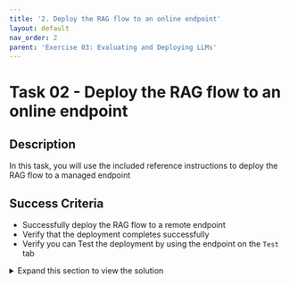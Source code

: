 ```yaml
---
title: '2. Deploy the RAG flow to an online endpoint'
layout: default
nav_order: 2
parent: 'Exercise 03: Evaluating and Deploying LLMs'
---
```


# Task 02 - Deploy the RAG flow to an online endpoint

## Description

In this task, you will use the included reference instructions to deploy the RAG flow to a managed endpoint

## Success Criteria

* Successfully deploy the RAG flow to a remote endpoint 
* Verify that the deployment completes successfully
* Verify you can Test the deployment by using the endpoint on the `Test` tab

<details markdown="block">

<summary>Expand this section to view the solution</summary>

### 1) Deploy the RAG flow to an online managed endpoint via SDK

In this task, you will deploy your application to a managed endpoint in Azure by building your flow Docker image, creating an online endpoint, and then creating a deployment in that endpoint. Finally, you will route all traffic to that deployment.

#### Step 1: Package your flow as a Docker image

First, you need to package your flow as a model. This process will create a Dockerfile for your flow.

1. Open a terminal in the root directory of your project.

2. Run the following command to build your flow and create a Docker image:

   ```bash
   pf flow build --source src --output dist --format docker
   ```

   This command packages your flow and outputs it in the `dist` directory in Docker format.

#### Step 2: Set the PYTHONPATH environment variable

To allow Python to find modules in the flow source directory, you need to set the `PYTHONPATH` environment variable.

1. In your terminal, run the following command:

   ```bash
   export PYTHONPATH=./src:$PYTHONPATH
   ```

> **Note:**
> Skipping this step will result in a `ModuleNotFoundError: No module named 'chat_request'`.



#### Step 3: Deploy your flow using the deployment script

Now you are ready to deploy your flow.

1. In the terminal, execute the following command:

   ```python
        python util/deploy_moe.py --endpoint-name rag-0000-endpoint --deployment-name rag-0000-deployment
   ```

  > **Important:**
  > The endpoint and deployment names must be unique within an Azure region. If you encounter an error indicating that the endpoint or deployment name already exists, try using different names. Note that this deployment process may take several minutes. 


2. Once the deployment completes, you should see output similar to the following in your terminal:

   ![IMAGE OF DEPLOYMENT COMPLETION](images/deployment01.png)


  > **Note:**
  > If you receive the error "Key based authentication is not permitted on this storage account," enable the option **Allow storage account key access** in the **Configuration** section of your storage account in the Azure portal.


### Step 4: Testing the Deployed Flow

After completing the deployment, you can test it in **AI Studio**.

Use a payload like this:

```json
{
  "question": "How can I request a refill for my prescription at Lamna Healthcare?",
  "chat_history": []
}
```

Navigate to your deployment in **AI Studio** and open the **Chat** tab. While this interface can be used for testing, it's not the most suitable for non-conversational models, as illustrated in the following images:

![IMAGE OF TESTING](images/deployment02.png)

![IMAGE OF LOG](images/deployment03.png)

#### Step 5: Consume the deployed flow

For optimal testing and to obtain a Python code example, follow these steps:

First, copy the example code.

![IMAGE OF EXAMPLE CODE](images/deployment04.png)

Then, save it as a `test.py` file in the `./local` directory within your repository.

Before running the program, update the `test.py` file with the request data and your deployment API key for accessing the deployment.

![IMAGE OF WHERE TO MAKE CHANGES](images/deployment05.png)

Now, you're ready to run the `test.py` program.

![IMAGE OF PROGRAM EXECUTION](images/deployment06.png)


**Congratulations!** You have successfully deployed your flow to a managed endpoint. You can now integrate this endpoint into your applications or services, allowing you to leverage the power of your RAG (Retrieval-Augmented Generation) flow in a scalable and reliable manner.

</details>